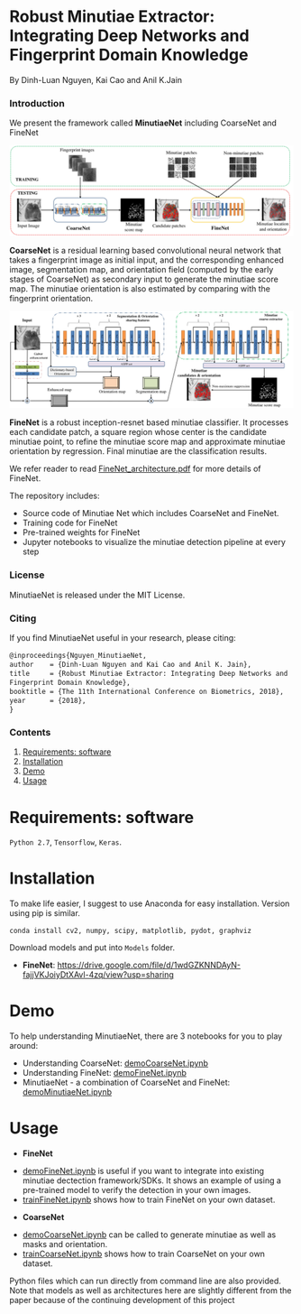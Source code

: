 # Robust Minutiae Extractor: Integrating Deep Networks and Fingerprint Domain Knowledge

By Dinh-Luan Nguyen, Kai Cao and Anil K.Jain

### Introduction
We present the framework called **MinutiaeNet** including CoarseNet and FineNet

![MinutiaeNet](assets/MinutiaeNet.jpg)

**CoarseNet** is a residual learning based convolutional neural network that takes a fingerprint image as initial input, and the corresponding enhanced image, segmentation map, and orientation field (computed by the early stages of CoarseNet) as secondary input to generate the minutiae score map. The minutiae orientation is also estimated by comparing with the fingerprint orientation.

![CoarseNet](assets/CoarseNet.jpg)

**FineNet** is a robust inception-resnet based minutiae classifier. It processes each candidate patch, a square region whose center is the candidate minutiae point, to refine the minutiae score map and approximate minutiae orientation by regression. Final minutiae are the classification results.

We refer reader to read [FineNet_architecture.pdf](assets/FineNet_architecture.pdf) for more details of FineNet.

The repository includes:
* Source code of Minutiae Net which includes CoarseNet and FineNet.
* Training code for FineNet
* Pre-trained weights for FineNet
* Jupyter notebooks to visualize the minutiae detection pipeline at every step


### License

MinutiaeNet is released under the MIT License.

### Citing

If you find MinutiaeNet useful in your research, please citing:

    @inproceedings{Nguyen_MinutiaeNet,
	author    = {Dinh-Luan Nguyen and Kai Cao and Anil K. Jain},
	title     = {Robust Minutiae Extractor: Integrating Deep Networks and Fingerprint Domain Knowledge},
	booktitle = {The 11th International Conference on Biometrics, 2018},
	year      = {2018},
	}


### Contents
1. [Requirements: software](#requirements-software)
2. [Installation](#installation)
3. [Demo](#demo)
4. [Usage](#usage)

# Requirements: software
`Python 2.7`, `Tensorflow`, `Keras`.

# Installation
To make life easier, I suggest to use Anaconda for easy installation. Version using pip is similar.
  ```Shell
  conda install cv2, numpy, scipy, matplotlib, pydot, graphviz
  ```
Download models and put into `Models` folder.
- **FineNet**: https://drive.google.com/file/d/1wdGZKNNDAyN-fajjVKJoiyDtXAvl-4zq/view?usp=sharing


# Demo
To help understanding MinutiaeNet, there are 3 notebooks for you to play around:
 - Understanding CoarseNet: [demoCoarseNet.ipynb](Demo_notebooks/demoCoarseNet.ipynb)
 - Understanding FineNet: [demoFineNet.ipynb](Demo_notebooks/demoFineNet.ipynb)
 - MinutiaeNet - a combination of CoarseNet and FineNet: [demoMinutiaeNet.ipynb](Demo_notebooks/demoMinutiaeNet.ipynb)
 
# Usage
 - **FineNet**
* [demoFineNet.ipynb](Demo_notebooks/demoFineNet.ipynb) is useful if you want to integrate into existing minutiae dectection framework/SDKs. It shows an example of using a pre-trained model to verify the detection in your own images.
* [trainFineNet.ipynb](Demo_notebooks/trainFineNet.ipynb) shows how to train FineNet on your own dataset. 


 - **CoarseNet**
* [demoCoarseNet.ipynb](Demo_notebooks/demoCoarseNet.ipynb) can be called to generate minutiae as well as masks and orientation.
* [trainCoarseNet.ipynb](Demo_notebooks/trainCoarseNet.ipynb) shows how to train CoarseNet on your own dataset. 

Python files which can run directly from command line are also provided.
Note that models as well as architectures here are slightly different from the paper because of the continuing development of this project

